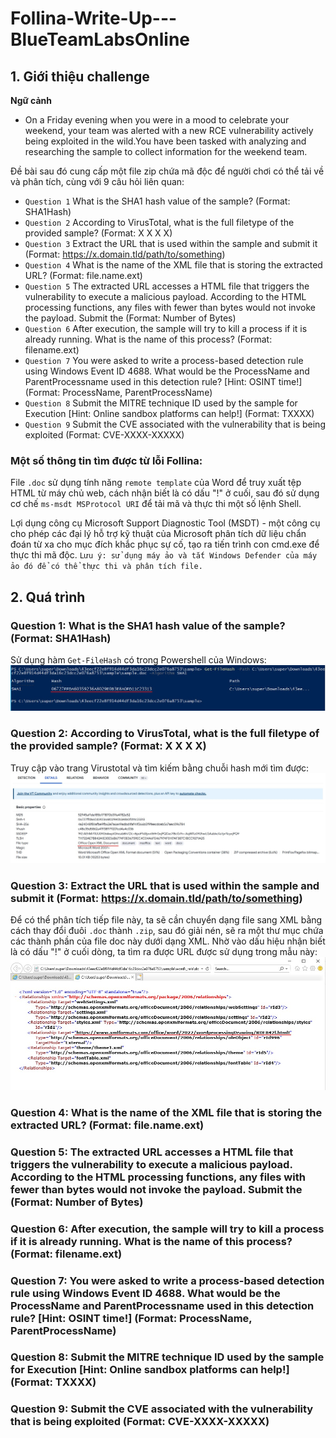 # Follina-Write-Up---BlueTeamLabsOnline
## **1. Giới thiệu challenge**
**Ngữ cảnh**

- On a Friday evening when you were in a mood to celebrate your weekend, your team was alerted with a new RCE vulnerability actively being exploited in the wild.You have been tasked with analyzing and researching the sample to collect information for the weekend team.

Đề bài sau đó cung cấp một file zip chứa mã độc để người chơi có thể tải về và phân tích, cùng với 9 câu hỏi liên quan:
- `Question 1` What is the SHA1 hash value of the sample? (Format: SHA1Hash)
- `Question 2` According to VirusTotal, what is the full filetype of the provided sample? (Format: X X X X)
- `Question 3` Extract the URL that is used within the sample and submit it (Format: https://x.domain.tld/path/to/something)
- `Question 4` What is the name of the XML file that is storing the extracted URL? (Format: file.name.ext)
- `Question 5` The extracted URL accesses a HTML file that triggers the vulnerability to execute a malicious payload. According to the HTML processing functions, any files with fewer than <Number> bytes would not invoke the payload. Submit the <Number> (Format: Number of Bytes)
- `Question 6` After execution, the sample will try to kill a process if it is already running. What is the name of this process? (Format: filename.ext)
- `Question 7` You were asked to write a process-based detection rule using Windows Event ID 4688. What would be the ProcessName and ParentProcessname used in this detection rule? [Hint: OSINT time!] (Format: ProcessName, ParentProcessName)
- `Question 8` Submit the MITRE technique ID used by the sample for Execution [Hint: Online sandbox platforms can help!] (Format: TXXXX)
- `Question 9` Submit the CVE associated with the vulnerability that is being exploited (Format: CVE-XXXX-XXXXX)
### Một số thông tin tìm được từ lỗi Follina:
File `.doc` sử dụng tính năng `remote template` của Word để truy xuất tệp HTML từ máy chủ web, cách nhận biết là có dấu "!" ở cuối, sau đó sử dụng cơ chế `ms-msdt MSProtocol URI` để tải mã và thực thi một số lệnh Shell.

Lợi dụng công cụ Microsoft Support Diagnostic Tool (MSDT) - một công cụ cho phép các đại lý hỗ trợ kỹ thuật của Microsoft phân tích dữ liệu chẩn đoán từ xa cho mục đích khắc phục sự cố, tạo ra tiến trình con cmd.exe để thực thi mã độc.
`Lưu ý: sử dụng máy ảo và tắt Windows Defender của máy ảo đó để có thể thực thi và phân tích file.`
## **2. Quá trình**
### **Question 1: What is the SHA1 hash value of the sample? (Format: SHA1Hash)**
Sử dụng hàm `Get-FileHash` có trong Powershell của Windows: ![](/Images/1.jpg)
### **Question 2: According to VirusTotal, what is the full filetype of the provided sample? (Format: X X X X)**
Truy cập vào trang Virustotal và tìm kiếm bằng chuỗi hash mới tìm được: ![](/Images/2.jpg)
### **Question 3: Extract the URL that is used within the sample and submit it (Format: https://x.domain.tld/path/to/something)**
Để có thể phân tích tiếp file này, ta sẽ cần chuyển dạng file sang XML bằng cách thay đổi đuôi `.doc` thành `.zip`, sau đó giải nén, sẽ ra một thư mục chứa các thành phần của file doc này dưới dạng XML. 
Nhờ vào dấu hiệu nhận biết là có dấu "!" ở cuối dòng, ta tìm ra được URL được sử dụng trong mẫu này: ![](/Images/3.jpg)
### **Question 4: What is the name of the XML file that is storing the extracted URL? (Format: file.name.ext)**

### **Question 5: The extracted URL accesses a HTML file that triggers the vulnerability to execute a malicious payload. According to the HTML processing functions, any files with fewer than <Number> bytes would not invoke the payload. Submit the <Number> (Format: Number of Bytes)**

### **Question 6: After execution, the sample will try to kill a process if it is already running. What is the name of this process? (Format: filename.ext)**

### **Question 7: You were asked to write a process-based detection rule using Windows Event ID 4688. What would be the ProcessName and ParentProcessname used in this detection rule? [Hint: OSINT time!] (Format: ProcessName, ParentProcessName)**

### **Question 8: Submit the MITRE technique ID used by the sample for Execution [Hint: Online sandbox platforms can help!] (Format: TXXXX)**

### **Question 9: Submit the CVE associated with the vulnerability that is being exploited (Format: CVE-XXXX-XXXXX)**
